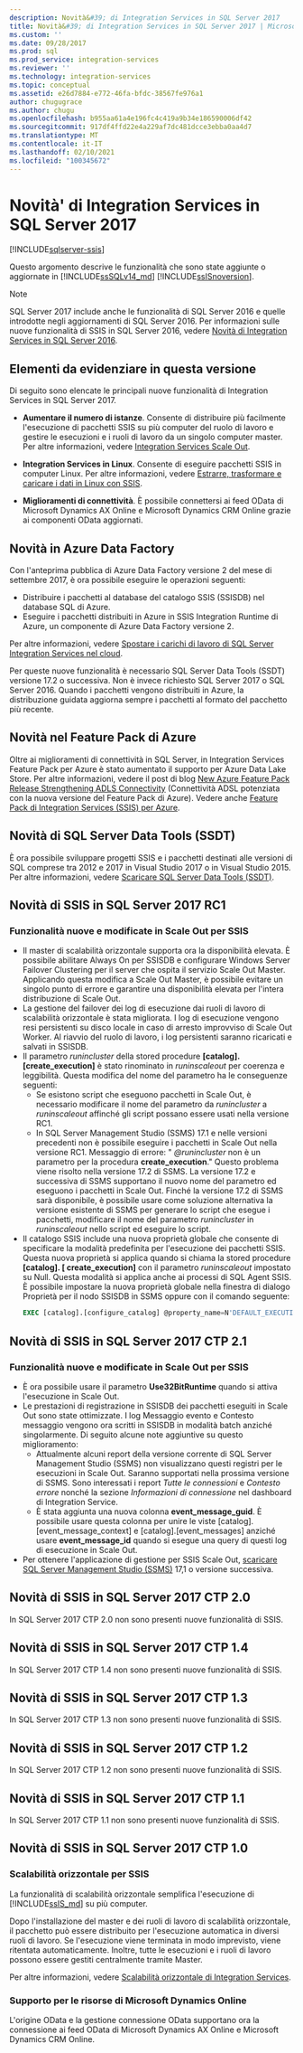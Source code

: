 ```yaml
---
description: Novità&#39; di Integration Services in SQL Server 2017
title: Novità&#39; di Integration Services in SQL Server 2017 | Microsoft Docs
ms.custom: ''
ms.date: 09/28/2017
ms.prod: sql
ms.prod_service: integration-services
ms.reviewer: ''
ms.technology: integration-services
ms.topic: conceptual
ms.assetid: e26d7884-e772-46fa-bfdc-38567fe976a1
author: chugugrace
ms.author: chugu
ms.openlocfilehash: b955aa61a4e196fc4c419a9b34e186590006df42
ms.sourcegitcommit: 917df4ffd22e4a229af7dc481dcce3ebba0aa4d7
ms.translationtype: MT
ms.contentlocale: it-IT
ms.lasthandoff: 02/10/2021
ms.locfileid: "100345672"
---
```

# <a name="what39s-new-in-integration-services-in-sql-server-2017"></a>Novità&#39; di Integration Services in SQL Server 2017

[!INCLUDE[sqlserver-ssis](../includes/applies-to-version/sqlserver-ssis.md)]


Questo argomento descrive le funzionalità che sono state aggiunte o aggiornate in [!INCLUDE[ssSQLv14_md](../includes/sssql17-md.md)] [!INCLUDE[ssISnoversion](../includes/ssisnoversion-md.md)].

> [!NOTE]
> SQL Server 2017 include anche le funzionalità di SQL Server 2016 e quelle introdotte negli aggiornamenti di SQL Server 2016. Per informazioni sulle nuove funzionalità di SSIS in SQL Server 2016, vedere [Novità di Integration Services in SQL Server 2016](../integration-services/what-s-new-in-integration-services-in-sql-server-2016.md).

## <a name="highlights-of-this-release"></a>Elementi da evidenziare in questa versione

Di seguito sono elencate le principali nuove funzionalità di Integration Services in SQL Server 2017.

-   **Aumentare il numero di istanze**. Consente di distribuire più facilmente l'esecuzione di pacchetti SSIS su più computer del ruolo di lavoro e gestire le esecuzioni e i ruoli di lavoro da un singolo computer master. Per altre informazioni, vedere [Integration Services Scale Out](../integration-services/scale-out/integration-services-ssis-scale-out.md).

-   **Integration Services in Linux**. Consente di eseguire pacchetti SSIS in computer Linux. Per altre informazioni, vedere [Estrarre, trasformare e caricare i dati in Linux con SSIS](../linux/sql-server-linux-migrate-ssis.md).

-   **Miglioramenti di connettività**. È possibile connettersi ai feed OData di Microsoft Dynamics AX Online e Microsoft Dynamics CRM Online grazie ai componenti OData aggiornati. 

## <a name="new-in-azure-data-factory"></a>Novità in Azure Data Factory

Con l'anteprima pubblica di Azure Data Factory versione 2 del mese di settembre 2017, è ora possibile eseguire le operazioni seguenti:
-   Distribuire i pacchetti al database del catalogo SSIS (SSISDB) nel database SQL di Azure.
-   Eseguire i pacchetti distribuiti in Azure in SSIS Integration Runtime di Azure, un componente di Azure Data Factory versione 2.

Per altre informazioni, vedere [Spostare i carichi di lavoro di SQL Server Integration Services nel cloud](lift-shift/ssis-azure-lift-shift-ssis-packages-overview.md).

Per queste nuove funzionalità è necessario SQL Server Data Tools (SSDT) versione 17.2 o successiva. Non è invece richiesto SQL Server 2017 o SQL Server 2016. Quando i pacchetti vengono distribuiti in Azure, la distribuzione guidata aggiorna sempre i pacchetti al formato del pacchetto più recente.

## <a name="new-in-the-azure-feature-pack"></a>Novità nel Feature Pack di Azure

Oltre ai miglioramenti di connettività in SQL Server, in Integration Services Feature Pack per Azure è stato aumentato il supporto per Azure Data Lake Store. Per altre informazioni, vedere il post di blog [New Azure Feature Pack Release Strengthening ADLS Connectivity](https://blogs.msdn.microsoft.com/ssis/2017/08/29/new-azure-feature-pack-release-strengthening-adls-connectivity/) (Connettività ADSL potenziata con la nuova versione del Feature Pack di Azure). Vedere anche [Feature Pack di Integration Services (SSIS) per Azure](azure-feature-pack-for-integration-services-ssis.md).

## <a name="new-in-sql-server-data-tools-ssdt"></a>Novità di SQL Server Data Tools (SSDT)

È ora possibile sviluppare progetti SSIS e i pacchetti destinati alle versioni di SQL comprese tra 2012 e 2017 in Visual Studio 2017 o in Visual Studio 2015. Per altre informazioni, vedere [Scaricare SQL Server Data Tools (SSDT)](../ssdt/download-sql-server-data-tools-ssdt.md).

## <a name="new-in-ssis-in-sql-server-2017-rc1"></a>Novità di SSIS in SQL Server 2017 RC1

### <a name="new-and-changed-features-in-scale-out-for-ssis"></a>Funzionalità nuove e modificate in Scale Out per SSIS

-   Il master di scalabilità orizzontale supporta ora la disponibilità elevata. È possibile abilitare Always On per SSISDB e configurare Windows Server Failover Clustering per il server che ospita il servizio Scale Out Master. Applicando questa modifica a Scale Out Master, è possibile evitare un singolo punto di errore e garantire una disponibilità elevata per l'intera distribuzione di Scale Out.
-   La gestione del failover dei log di esecuzione dai ruoli di lavoro di scalabilità orizzontale è stata migliorata. I log di esecuzione vengono resi persistenti su disco locale in caso di arresto improvviso di Scale Out Worker. Al riavvio del ruolo di lavoro, i log persistenti saranno ricaricati e salvati in SSISDB.
-   Il parametro *runincluster* della stored procedure **[catalog].[create_execution]** è stato rinominato in *runinscaleout* per coerenza e leggibilità. Questa modifica del nome del parametro ha le conseguenze seguenti:
    -   Se esistono script che eseguono pacchetti in Scale Out, è necessario modificare il nome del parametro da *runincluster* a *runinscaleout* affinché gli script possano essere usati nella versione RC1.
    -   In SQL Server Management Studio (SSMS) 17.1 e nelle versioni precedenti non è possibile eseguire i pacchetti in Scale Out nella versione RC1. Messaggio di errore: " *@runincluster* non è un parametro per la procedura **create_execution**." Questo problema viene risolto nella versione 17.2 di SSMS. La versione 17.2 e successiva di SSMS supportano il nuovo nome del parametro ed eseguono i pacchetti in Scale Out. Finché la versione 17.2 di SSMS sarà disponibile, è possibile usare come soluzione alternativa la versione esistente di SSMS per generare lo script che esegue i pacchetti, modificare il nome del parametro *runincluster* in *runinscaleout* nello script ed eseguire lo script.
-   Il catalogo SSIS include una nuova proprietà globale che consente di specificare la modalità predefinita per l'esecuzione dei pacchetti SSIS. Questa nuova proprietà si applica quando si chiama la stored procedure **[catalog]. [ create_execution]** con il parametro *runinscaleout* impostato su Null. Questa modalità si applica anche ai processi di SQL Agent SSIS. È possibile impostare la nuova proprietà globale nella finestra di dialogo Proprietà per il nodo SSISDB in SSMS oppure con il comando seguente:
    ```sql
    EXEC [catalog].[configure_catalog] @property_name=N'DEFAULT_EXECUTION_MODE', @property_value=1
    ```

## <a name="new-in-ssis-in-sql-server-2017-ctp-21"></a>Novità di SSIS in SQL Server 2017 CTP 2.1

### <a name="new-and-changed-features-in-scale-out-for-ssis"></a>Funzionalità nuove e modificate in Scale Out per SSIS

-   È ora possibile usare il parametro **Use32BitRuntime** quando si attiva l'esecuzione in Scale Out.
-   Le prestazioni di registrazione in SSISDB dei pacchetti eseguiti in Scale Out sono state ottimizzate. I log Messaggio evento e Contesto messaggio vengono ora scritti in SSISDB in modalità batch anziché singolarmente. Di seguito alcune note aggiuntive su questo miglioramento:        
    - Attualmente alcuni report della versione corrente di SQL Server Management Studio (SSMS) non visualizzano questi registri per le esecuzioni in Scale Out. Saranno supportati nella prossima versione di SSMS. Sono interessati i report *Tutte le connessioni* e *Contesto errore* nonché la sezione *Informazioni di connessione* nel dashboard di Integration Service.
    - È stata aggiunta una nuova colonna **event_message_guid**. È possibile usare questa colonna per unire le viste [catalog].[event_message_context] e [catalog].[event_messages] anziché usare **event_message_id** quando si esegue una query di questi log di esecuzione in Scale Out.
-   Per ottenere l'applicazione di gestione per SSIS Scale Out, [scaricare SQL Server Management Studio (SSMS)](../ssms/download-sql-server-management-studio-ssms.md) 17,1 o versione successiva.

## <a name="new-in-ssis-in-sql-server-2017-ctp-20"></a>Novità di SSIS in SQL Server 2017 CTP 2.0

In SQL Server 2017 CTP 2.0 non sono presenti nuove funzionalità di SSIS.

## <a name="new-in-ssis-in-sql-server-2017-ctp-14"></a>Novità di SSIS in SQL Server 2017 CTP 1.4

In SQL Server 2017 CTP 1.4 non sono presenti nuove funzionalità di SSIS.

## <a name="new-in-ssis-in-sql-server-2017-ctp-13"></a>Novità di SSIS in SQL Server 2017 CTP 1.3

In SQL Server 2017 CTP 1.3 non sono presenti nuove funzionalità di SSIS.

## <a name="new-in-ssis-in-sql-server-2017-ctp-12"></a>Novità di SSIS in SQL Server 2017 CTP 1.2

In SQL Server 2017 CTP 1.2 non sono presenti nuove funzionalità di SSIS.

## <a name="new-in-ssis-in-sql-server-2017-ctp-11"></a>Novità di SSIS in SQL Server 2017 CTP 1.1

In SQL Server 2017 CTP 1.1 non sono presenti nuove funzionalità di SSIS.

## <a name="new-in-ssis-in-sql-server-2017-ctp-10"></a>Novità di SSIS in SQL Server 2017 CTP 1.0

### <a name="scale-out-for-ssis"></a>Scalabilità orizzontale per SSIS

La funzionalità di scalabilità orizzontale semplifica l'esecuzione di [!INCLUDE[ssIS_md](../includes/ssis-md.md)] su più computer. 
   
Dopo l'installazione del master e dei ruoli di lavoro di scalabilità orizzontale, il pacchetto può essere distribuito per l'esecuzione automatica in diversi ruoli di lavoro. Se l'esecuzione viene terminata in modo imprevisto, viene ritentata automaticamente. Inoltre, tutte le esecuzioni e i ruoli di lavoro possono essere gestiti centralmente tramite Master.
   
Per altre informazioni, vedere [Scalabilità orizzontale di Integration Services](../integration-services/scale-out/integration-services-ssis-scale-out.md).
   
### <a name="support-for-microsoft-dynamics-online-resources"></a>Supporto per le risorse di Microsoft Dynamics Online

L'origine OData e la gestione connessione OData supportano ora la connessione ai feed OData di Microsoft Dynamics AX Online e Microsoft Dynamics CRM Online.